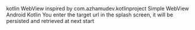 kotlin WebView
inspired by com.azhamudev.kotlinproject
Simple WebView Android Kotlin
You enter the target url in the splash screen, it will be persisted and retrieved at next start
